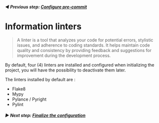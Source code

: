 ######  **◀️ Previous step: [Configure pre-commit](./06-configure-pre-commit.md)**

# Information linters

> A linter is a tool that analyzes your code for potential errors, stylistic issues, and adherence to coding standards. It helps maintain code quality and consistency by providing feedback and suggestions for improvement during the development process.

By default, four (4) linters are installed and configured when initializing the project, you will have the possibility to deactivate them later.

The linters installed by default are :

- Flake8
- Mypy
- Pylance / Pyright
- Pylint

###### **▶ Next step: [Finalize the configuration](./99-configure-end.md)**
